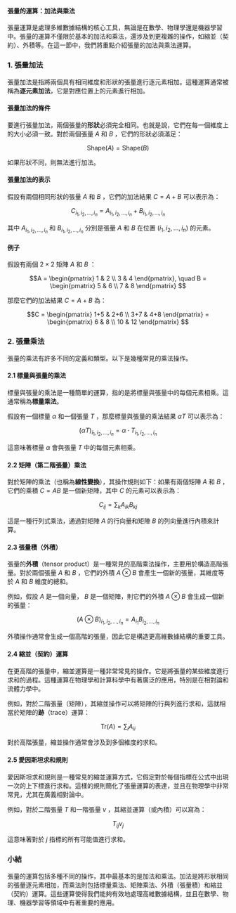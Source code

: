 #### 張量的運算：加法與乘法

張量運算是處理多維數據結構的核心工具，無論是在數學、物理學還是機器學習中。張量的運算不僅限於基本的加法和乘法，還涉及到更複雜的操作，如縮並（契約）、外積等。在這一節中，我們將重點介紹張量的加法與乘法運算。

### 1. **張量加法**
張量加法是指將兩個具有相同維度和形狀的張量進行逐元素相加。這種運算通常被稱為**逐元素加法**，它是對應位置上的元素進行相加。

#### 張量加法的條件
要進行張量加法，兩個張量的**形狀**必須完全相同。也就是說，它們在每一個維度上的大小必須一致。對於兩個張量  $A$  和  $B$ ，它們的形狀必須滿足：

```math
\text{Shape}(A) = \text{Shape}(B)

```
如果形狀不同，則無法進行加法。

#### 張量加法的表示
假設有兩個相同形狀的張量  $A$  和  $B$ ，它們的加法結果  $C = A + B$  可以表示為：

```math
C_{i_1, i_2, \dots, i_n} = A_{i_1, i_2, \dots, i_n} + B_{i_1, i_2, \dots, i_n}

```
其中  $A_{i_1, i_2, \dots, i_n}$  和  $B_{i_1, i_2, \dots, i_n}$  分別是張量  $A$  和  $B$  在位置  $(i_1, i_2, \dots, i_n)$  的元素。

#### 例子
假設有兩個  $2 \times 2$  矩陣  $A$  和  $B$ ：

```math
A = \begin{pmatrix} 1 & 2 \\ 3 & 4 \end{pmatrix}, \quad B = \begin{pmatrix} 5 & 6 \\ 7 & 8 \end{pmatrix}

```
那麼它們的加法結果  $C = A + B$  為：

```math
C = \begin{pmatrix} 1+5 & 2+6 \\ 3+7 & 4+8 \end{pmatrix} = \begin{pmatrix} 6 & 8 \\ 10 & 12 \end{pmatrix}

```

### 2. **張量乘法**
張量的乘法有許多不同的定義和類型。以下是幾種常見的乘法操作。

#### 2.1 **標量與張量的乘法**
標量與張量的乘法是一種簡單的運算，指的是將標量與張量中的每個元素相乘。這通常稱為**標量乘法**。

假設有一個標量  $\alpha$  和一個張量  $T$ ，那麼標量與張量的乘法結果  $\alpha T$  可以表示為：

```math
(\alpha T)_{i_1, i_2, \dots, i_n} = \alpha \cdot T_{i_1, i_2, \dots, i_n}

```
這意味著標量  $\alpha$  會與張量  $T$  中的每個元素相乘。

#### 2.2 **矩陣（第二階張量）乘法**
對於矩陣的乘法（也稱為**線性變換**），其操作規則如下：如果有兩個矩陣  $A$  和  $B$ ，它們的乘積  $C = AB$  是一個新矩陣，其中  $C$  的元素可以表示為：

```math
C_{ij} = \sum_k A_{ik} B_{kj}

```
這是一種行列式乘法，通過對矩陣  $A$  的行向量和矩陣  $B$  的列向量進行內積來計算。

#### 2.3 **張量積（外積）**
張量的**外積**（tensor product）是一種常見的高階乘法操作，主要用於構造高階張量。對於兩個張量  $A$  和  $B$ ，它們的外積  $A \otimes B$  會產生一個新的張量，其維度等於  $A$  和  $B$  維度的總和。

例如，假設  $A$  是一個向量， $B$  是一個矩陣，則它們的外積  $A \otimes B$  會生成一個新的張量：

```math
(A \otimes B)_{i_1, i_2, \dots, i_n} = A_{i_1} B_{i_2, \dots, i_n}

```
外積操作通常會生成一個高階的張量，因此它是構造更高維數據結構的重要工具。

#### 2.4 **縮並（契約）運算**
在更高階的張量中，縮並運算是一種非常常見的操作。它是將張量的某些維度進行求和的過程。這種運算在物理學和計算科學中有著廣泛的應用，特別是在相對論和流體力學中。

例如，對於二階張量（矩陣），其縮並操作可以將矩陣的行與列進行求和，這就相當於矩陣的**跡**（trace）運算：

```math
\text{Tr}(A) = \sum_i A_{ii}

```
對於高階張量，縮並操作通常會涉及到多個維度的求和。

#### 2.5 **愛因斯坦求和規則**
愛因斯坦求和規則是一種常見的縮並運算方式，它假定對於每個指標在公式中出現一次的上下標進行求和。這樣的規則簡化了張量運算的表達，並且在物理學中非常常見，尤其在廣義相對論中。

例如，對於二階張量  $T$  和一階張量  $v$ ，其縮並運算（或內積）可以寫為：

```math
T_{ij} v_j

```
這意味著對於  $j$  指標的所有可能值進行求和。

### 小結
張量的運算包括多種不同的操作，其中最基本的是加法和乘法。加法是將形狀相同的張量逐元素相加，而乘法則包括標量乘法、矩陣乘法、外積（張量積）和縮並（契約）運算。這些運算使得我們能夠有效地處理高維數據結構，並且在數學、物理、機器學習等領域中有著重要的應用。